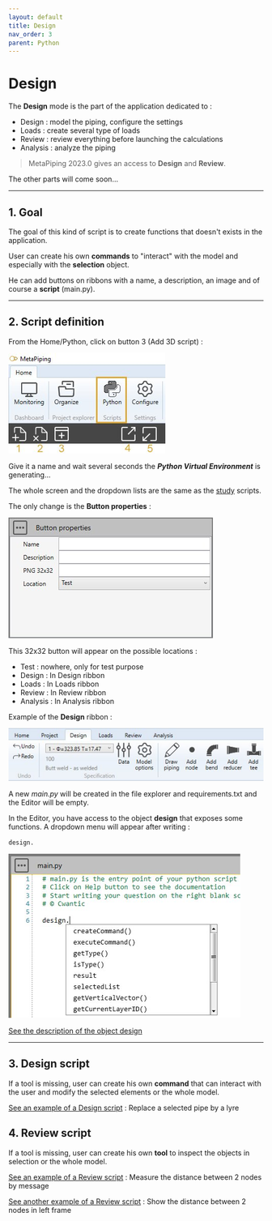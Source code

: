 ```yaml
---
layout: default
title: Design
nav_order: 3
parent: Python
---
```


# Design

The **Design** mode is the part of the application dedicated to :

- Design : model the piping, configure the settings
- Loads : create several type of loads
- Review : review everything before launching the calculations
- Analysis : analyze the piping

>MetaPiping 2023.0 gives an access to **Design** and **Review**.

The other parts will come soon...

---

## 1. Goal

The goal of this kind of script is to create functions that doesn't exists in the application.


User can create his own **commands** to "interact" with the model and especially with the **selection** object.

He can add buttons on ribbons with a name, a description, an image and of course a **script** (main.py).

---

## 2. Script definition

From the Home/Python, click on button 3 (Add 3D script) :

![Image](../Images/PythonMenu.jpg)

Give it a name and wait several seconds the ***Python Virtual Environment*** is generating...

The whole screen and the dropdown lists are the same as the
[study](https://documentation.metapiping.com/Python/Study.html) scripts.

The only change is the **Button properties** :

![Image](../Images/PythonDesign1.jpg)

This 32x32 button will appear on the possible locations :

- Test      : nowhere, only for test purpose
- Design    : In Design ribbon
- Loads     : In Loads ribbon
- Review    : In Review ribbon
- Analysis  : In Analysis ribbon

Example of the **Design** ribbon :

![Image](../Images/PythonDesign2.jpg)

A new *main.py* will be created in the file explorer and requirements.txt and the Editor will be empty.

In the Editor, you have access to the object **design** that exposes some functions. A dropdown menu will appear after writing :

```python
design.
```

![Image](../Images/PythonDesign3.jpg)

[See the description of the object design](https://documentation.metapiping.com/Python/Classes/design.html)

---

## 3. Design script

If a tool is missing, user can create his own **command** that can interact with the user and modify the selected elements or the whole model.

[See an example of a Design script](https://documentation.metapiping.com/Python/Samples/lyre.html) : Replace a selected pipe by a lyre

## 4. Review script

If a tool is missing, user can create his own **tool** to inspect the objects in selection or the whole model.

[See an example of a Review script](https://documentation.metapiping.com/Python/Samples/distance.html) : Measure the distance between 2 nodes by message


[See another example of a Review script](https://documentation.metapiping.com/Python/Samples/distance2.html) : Show the distance between 2 nodes in left frame
